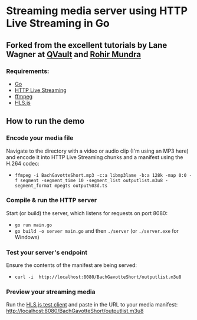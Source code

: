 # Streaming media server using HTTP Live Streaming in Go

## Forked from the excellent tutorials by Lane Wagner at [QVault](https://dev.to/qvault/building-a-music-video-streaming-server-in-go-using-hls-216m) and [Rohir Mundra](https://rohitmundra.com/video-streaming-server)

### Requirements:
- [Go](https://golang.org/)
- [HTTP Live Streaming](https://developer.apple.com/documentation/http_live_streaming)
- [ffmpeg](https://www.ffmpeg.org/)
- [HLS.js](https://github.com/video-dev/hls.js/)


## How to run the demo


### Encode your media file
Navigate to the directory with a video or audio clip (I'm using an MP3 here) and encode it into HTTP Live Streaming chunks and a manifest using the H.264 codec:
- `ffmpeg -i BachGavotteShort.mp3 -c:a libmp3lame -b:a 128k -map 0:0 -f segment -segment_time 10 -segment_list outputlist.m3u8 -segment_format mpegts output%03d.ts`




### Compile & run the HTTP server
Start (or build) the server, which listens for requests on port 8080:
- `go run main.go`
- `go build -o server main.go` and then `./server` (or `./server.exe` for Windows)




### Test your server's endpoint
Ensure the contents of the manifest are being served:
- `curl -i  http://localhost:8080/BachGavotteShort/outputlist.m3u8`

### Preview your streaming media
Run the [HLS.js test client](https://hls-js-latest.netlify.com/demo/) and paste in the URL to your media manifest: [http://localhost:8080/BachGavotteShort/outputlist.m3u8](http://localhost:8080/BachGavotteShort/outputlist.m3u8)
